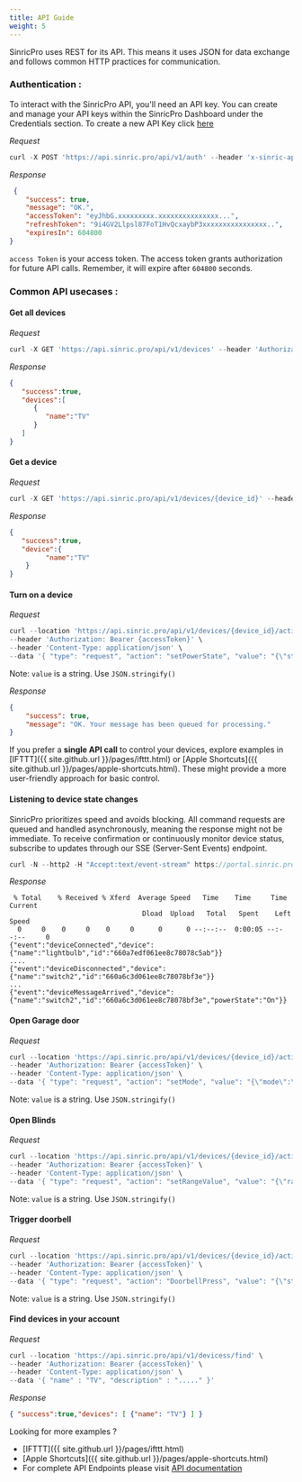 ```yaml
---
title: API Guide
weight: 5 
---
```


SinricPro uses REST for its API. This means it uses JSON for data exchange and follows common HTTP practices for communication.

### Authentication : 

To interact with the SinricPro API, you'll need an API key. You can create and manage your API keys within the SinricPro Dashboard under the Credentials section. To create a new API Key click [here](https://portal.sinric.pro/credential/new/apikey)


*Request*

```javascript
curl -X POST 'https://api.sinric.pro/api/v1/auth' --header 'x-sinric-api-key: a614xxxx-xxxx-xxxx-xxxx-xxxxxxxx'
```


*Response*

```json
 {
    "success": true,
    "message": "OK.",
    "accessToken": "eyJhbG.xxxxxxxxx.xxxxxxxxxxxxxxx...",
    "refreshToken": "9i4GV2Llpsl87FoT1HvQcxaybP3xxxxxxxxxxxxxxxx..",
    "expiresIn": 604800
}
```

`access Token` is your access token. The access token grants authorization for future API calls. Remember, it will expire after `604800` seconds.


### Common API usecases : 

#### Get all devices

*Request*

```javascript
curl -X GET 'https://api.sinric.pro/api/v1/devices' --header 'Authorization: Bearer {accessToken}'
```


*Response*

```json
{
   "success":true,
   "devices":[
      {
         "name":"TV"
      }
   ]
}
```


#### Get a device

*Request*

```javascript
curl -X GET 'https://api.sinric.pro/api/v1/devices/{device_id}' --header 'Authorization: Bearer {accessToken}'
```


*Response*

```json
{
   "success":true,
   "device":{
         "name":"TV"
    }
}
```


#### Turn on a device

*Request*

```javascript
curl --location 'https://api.sinric.pro/api/v1/devices/{device_id}/action' \
--header 'Authorization: Bearer {accessToken}' \
--header 'Content-Type: application/json' \
--data '{ "type": "request", "action": "setPowerState", "value": "{\"state\":\"On\"}" }'
```

Note: `value` is a string. Use `JSON.stringify()`

*Response*

```json
{
    "success": true,
    "message": "OK. Your message has been queued for processing."
}
```

If you prefer a **single API call** to control your devices, explore examples in [IFTTT]({{ site.github.url }}/pages/ifttt.html) or [Apple Shortcuts]({{ site.github.url }}/pages/apple-shortcuts.html). These might provide a more user-friendly approach for basic control.


#### Listening to device state changes

SinricPro prioritizes speed and avoids blocking. All command requests are queued and handled asynchronously, meaning the response might not be immediate. To receive confirmation or continuously monitor device status, subscribe to updates through our SSE (Server-Sent Events) endpoint.

```javascript
curl -N --http2 -H "Accept:text/event-stream" https://portal.sinric.pro/sse/stream?accessToken={accessToken}
```


*Response*

```
 % Total    % Received % Xferd  Average Speed   Time    Time     Time  Current
                                 Dload  Upload   Total   Spent    Left  Speed
  0     0    0     0    0     0      0      0 --:--:--  0:00:05 --:--:--     0
{"event":"deviceConnected","device":{"name":"lightbulb","id":"660a7edf061ee8c78078c5ab"}}
....
{"event":"deviceDisconnected","device":{"name":"switch2","id":"660a6c3d061ee8c78078bf3e"}}
...
{"event":"deviceMessageArrived","device": {"name":"switch2","id":"660a6c3d061ee8c78078bf3e","powerState":"On"}}
```


#### Open Garage door 

*Request*

```javascript
curl --location 'https://api.sinric.pro/api/v1/devices/{device_id}/action' \
--header 'Authorization: Bearer {accessToken}' \
--header 'Content-Type: application/json' \
--data '{ "type": "request", "action": "setMode", "value": "{\"mode\":\"Open\"}" }'
```

Note: `value` is a string. Use `JSON.stringify()`

#### Open Blinds

*Request*

```javascript
curl --location 'https://api.sinric.pro/api/v1/devices/{device_id}/action' \
--header 'Authorization: Bearer {accessToken}' \
--header 'Content-Type: application/json' \
--data '{ "type": "request", "action": "setRangeValue", "value": "{\"rangeValue\": 100}" }'
```

Note: `value` is a string. Use `JSON.stringify()`

#### Trigger doorbell

*Request*

```javascript
curl --location 'https://api.sinric.pro/api/v1/devices/{device_id}/action' \
--header 'Authorization: Bearer {accessToken}' \
--header 'Content-Type: application/json' \
--data '{ "type": "request", "action": "DoorbellPress", "value": "{\"state\": \"pressed\"}" }'
```

Note: `value` is a string. Use `JSON.stringify()`



#### Find devices in your account

*Request*

```javascript
curl --location 'https://api.sinric.pro/api/v1/devicess/find' \
--header 'Authorization: Bearer {accessToken}' \
--header 'Content-Type: application/json' \
--data '{ "name" : "TV", "description" : "....." }'
```
 
*Response*

```json
{ "success":true,"devices": [ {"name": "TV"} ] }
```

Looking for more examples ?

 - [IFTTT]({{ site.github.url }}/pages/ifttt.html)  
 - [Apple Shortcuts]({{ site.github.url }}/pages/apple-shortcuts.html)  
 - For complete API Endpoints please visit [API documentation](https://apidocs.sinric.pro/)